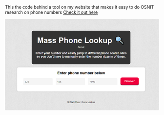 This the code behind a tool on my website that makes it easy to do OSNIT research on phone numbers
[Check it out here](https://millersart.in)

![Demo Picture](demo.png)
